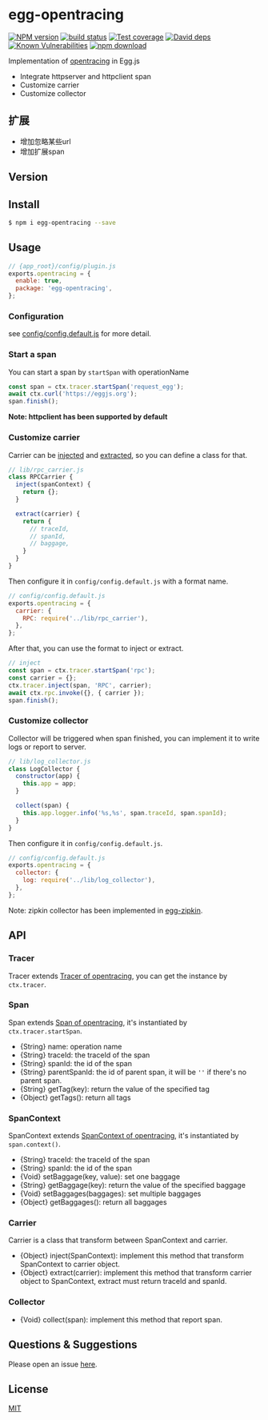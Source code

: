 # egg-opentracing

[![NPM version][npm-image]][npm-url]
[![build status][travis-image]][travis-url]
[![Test coverage][codecov-image]][codecov-url]
[![David deps][david-image]][david-url]
[![Known Vulnerabilities][snyk-image]][snyk-url]
[![npm download][download-image]][download-url]

[npm-image]: https://img.shields.io/npm/v/egg-opentracing.svg?style=flat-square
[npm-url]: https://npmjs.org/package/egg-opentracing
[travis-image]: https://img.shields.io/travis/eggjs/egg-opentracing.svg?style=flat-square
[travis-url]: https://travis-ci.org/eggjs/egg-opentracing
[codecov-image]: https://img.shields.io/codecov/c/github/eggjs/egg-opentracing.svg?style=flat-square
[codecov-url]: https://codecov.io/github/eggjs/egg-opentracing?branch=master
[david-image]: https://img.shields.io/david/eggjs/egg-opentracing.svg?style=flat-square
[david-url]: https://david-dm.org/eggjs/egg-opentracing
[snyk-image]: https://snyk.io/test/npm/egg-opentracing/badge.svg?style=flat-square
[snyk-url]: https://snyk.io/test/npm/egg-opentracing
[download-image]: https://img.shields.io/npm/dm/egg-opentracing.svg?style=flat-square
[download-url]: https://npmjs.org/package/egg-opentracing

Implementation of [opentracing](http://opentracing.io/) in Egg.js

- Integrate httpserver and httpclient span
- Customize carrier
- Customize collector

## 扩展

- 增加忽略某些url
- 增加扩展span

## Version


## Install

```bash
$ npm i egg-opentracing --save
```

## Usage

```js
// {app_root}/config/plugin.js
exports.opentracing = {
  enable: true,
  package: 'egg-opentracing',
};
```

### Configuration

see [config/config.default.js](config/config.default.js) for more detail.

### Start a span

You can start a span by `startSpan` with operationName

```js
const span = ctx.tracer.startSpan('request_egg');
await ctx.curl('https://eggjs.org');
span.finish();
```

**Note: httpclient has been supported by default**

### Customize carrier

Carrier can be [injected](https://github.com/opentracing/specification/blob/master/specification.md#inject-a-spancontext-into-a-carrier) and [extracted](https://github.com/opentracing/specification/blob/master/specification.md#extract-a-spancontext-from-a-carrier), so you can define a class for that.

```js
// lib/rpc_carrier.js
class RPCCarrier {
  inject(spanContext) {
    return {};
  }

  extract(carrier) {
    return {
      // traceId,
      // spanId,
      // baggage,
    }
  }
}
```

Then configure it in `config/config.default.js` with a format name.

```js
// config/config.default.js
exports.opentracing = {
  carrier: {
    RPC: require('../lib/rpc_carrier'),
  },
};
```

After that, you can use the format to inject or extract.

```js
// inject
const span = ctx.tracer.startSpan('rpc');
const carrier = {};
ctx.tracer.inject(span, 'RPC', carrier);
await ctx.rpc.invoke({}, { carrier });
span.finish();
```

### Customize collector

Collector will be triggered when span finished, you can implement it to write logs or report to server.

```js
// lib/log_collector.js
class LogCollector {
  constructor(app) {
    this.app = app;
  }

  collect(span) {
    this.app.logger.info('%s,%s', span.traceId, span.spanId);
  }
}
```

Then configure it in `config/config.default.js`.

```js
// config/config.default.js
exports.opentracing = {
  collector: {
    log: require('../lib/log_collector'),
  },
};
```

Note: zipkin collector has been implemented in [egg-zipkin](https://github.com/eggjs/egg-zipkin/).

## API

### Tracer

Tracer extends [Tracer of opentracing](https://opentracing-javascript.surge.sh/classes/tracer.html), you can get the instance by `ctx.tracer`.

### Span

Span extends [Span of opentracing](https://opentracing-javascript.surge.sh/classes/span.html), it's instantiated by `ctx.tracer.startSpan`.

- {String} name: operation name
- {String} traceId: the traceId of the span
- {String} spanId: the id of the span
- {String} parentSpanId: the id of parent span, it will be `''` if there's no parent span.
- {String} getTag(key): return the value of the specified tag
- {Object} getTags(): return all tags

### SpanContext

SpanContext extends [SpanContext of opentracing](https://opentracing-javascript.surge.sh/classes/spancontext.html), it's instantiated by `span.context()`.

- {String} traceId: the traceId of the span
- {String} spanId: the id of the span
- {Void} setBaggage(key, value): set one baggage
- {String} getBaggage(key): return the value of the specified baggage
- {Void} setBaggages(baggages): set multiple baggages
- {Object} getBaggages(): return all baggages

### Carrier

Carrier is a class that transform between SpanContext and carrier.

- {Object} inject(SpanContext): implement this method that transform SpanContext to carrier object.
- {Object} extract(carrier): implement this method that transform carrier object to SpanContext, extract must return traceId and spanId.

### Collector

- {Void} collect(span): implement this method that report span.

## Questions & Suggestions

Please open an issue [here](https://github.com/eggjs/egg/issues).

## License

[MIT](LICENSE)
